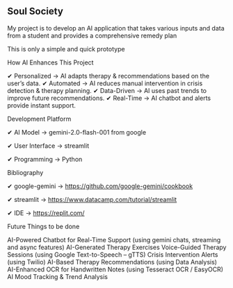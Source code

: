 ## Soul Society

My project is to develop an AI application that takes various inputs and data from a student and provides a comprehensive remedy plan

This is only a simple and quick prototype

 

How AI Enhances This Project

✔ Personalized → AI adapts therapy & recommendations based on the user’s data.
✔ Automated → AI reduces manual intervention in crisis detection & therapy planning.
✔ Data-Driven → AI uses past trends to improve future recommendations.
✔ Real-Time → AI chatbot and alerts provide instant support.

 

Development Platform

✔ AI Model → gemini-2.0-flash-001 from google

✔ User Interface → streamlit

✔ Programming → Python

 

Bibliography

✔ google-gemini → https://github.com/google-gemini/cookbook

✔ streamlit → https://www.datacamp.com/tutorial/streamlit

✔ IDE → https://replit.com/

 

Future Things to be done

AI-Powered Chatbot for Real-Time Support (using gemini chats, streaming and async features)
AI-Generated Therapy Exercises
Voice-Guided Therapy Sessions (using Google Text-to-Speech – gTTS)
Crisis Intervention Alerts (using Twilio)
AI-Based Therapy Recommendations (using Data Analysis)
AI-Enhanced OCR for Handwritten Notes (using Tesseract OCR / EasyOCR)
AI Mood Tracking & Trend Analysis

